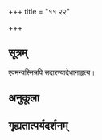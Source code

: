 +++
title = "११ २२"

+++
## सूत्रम्
एवमन्यस्मिन्नपि सदारण्यादेधानाहृत्य।
## अनुकूला

## गृह्यतात्पर्यदर्शनम्


